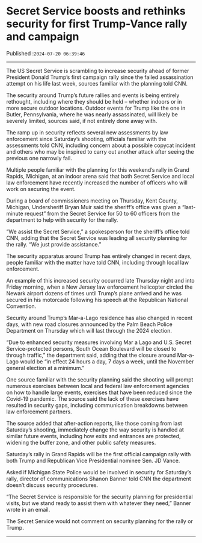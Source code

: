 # Secret Service boosts and rethinks security for first Trump-Vance rally and campaign

Published :`2024-07-20 06:39:46`

---

The US Secret Service is scrambling to increase security ahead of former President Donald Trump’s first campaign rally since the failed assassination attempt on his life last week, sources familiar with the planning told CNN.

The security around Trump’s future rallies and events is being entirely rethought, including where they should be held – whether indoors or in more secure outdoor locations. Outdoor events for Trump like the one in Butler, Pennsylvania, where he was nearly assassinated, will likely be severely limited, sources said, if not entirely done away with.

The ramp up in security reflects several new assessments by law enforcement since Saturday’s shooting, officials familiar with the assessments told CNN, including concern about a possible copycat incident and others who may be inspired to carry out another attack after seeing the previous one narrowly fail.

Multiple people familiar with the planning for this weekend’s rally in Grand Rapids, Michigan, at an indoor arena said that both Secret Service and local law enforcement have recently increased the number of officers who will work on securing the event.

During a board of commissioners meeting on Thursday, Kent County, Michigan, Undersheriff Bryan Muir said the sheriff’s office was given a “last-minute request” from the Secret Service for 50 to 60 officers from the department to help with security for the rally.

“We assist the Secret Service,” a spokesperson for the sheriff’s office told CNN, adding that the Secret Service was leading all security planning for the rally. “We just provide assistance.”

The security apparatus around Trump has entirely changed in recent days, people familiar with the matter have told CNN, including through local law enforcement.

An example of this increased security occurred late Thursday night and into Friday morning, when a New Jersey law enforcement helicopter circled the Newark airport dozens of times until Trump’s plane arrived and he was secured in his motorcade following his speech at the Republican National Convention.

Security around Trump’s Mar-a-Lago residence has also changed in recent days, with new road closures announced by the Palm Beach Police Department on Thursday which will last through the 2024 election.

“Due to enhanced security measures involving Mar a Lago and U.S. Secret Service-protected persons, South Ocean Boulevard will be closed to through traffic,” the department said, adding that the closure around Mar-a-Lago would be “in effect 24 hours a day, 7 days a week, until the November general election at a minimum.”

One source familiar with the security planning said the shooting will prompt numerous exercises between local and federal law enforcement agencies on how to handle large events, exercises that have been reduced since the Covid-19 pandemic. The source said the lack of these exercises have resulted in security gaps, including communication breakdowns between law enforcement partners.

The source added that after-action reports, like those coming from last Saturday’s shooting, immediately change the way security is handled at similar future events, including how exits and entrances are protected, widening the buffer zone, and other public safety measures.

Saturday’s rally in Grand Rapids will be the first official campaign rally with both Trump and Republican Vice Presidential nominee Sen. JD Vance.

Asked if Michigan State Police would be involved in security for Saturday’s rally, director of communications Shanon Banner told CNN the department doesn’t discuss security procedures.

“The Secret Service is responsible for the security planning for presidential visits, but we stand ready to assist them with whatever they need,” Banner wrote in an email.

The Secret Service would not comment on security planning for the rally or Trump.

---

